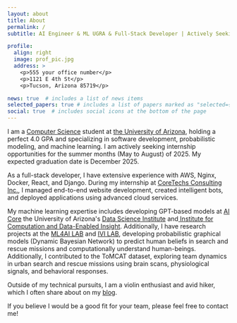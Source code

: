```yaml
---
layout: about
title: About
permalink: /
subtitle: AI Engineer & ML UGRA & Full-Stack Developer | Actively Seeking Summer 2025 Internships

profile:
  align: right
  image: prof_pic.jpg
  address: >
    <p>555 your office number</p>
    <p>1121 E 4th St</p>
    <p>Tucson, Arizona 85719</p>

news: true  # includes a list of news items
selected_papers: true # includes a list of papers marked as "selected={true}"
social: true  # includes social icons at the bottom of the page
---
```


I am a [Computer Science](https://www.cs.arizona.edu/) student at [the University of Arizona](https://www.arizona.edu/), holding a perfect 4.0 GPA and specializing in software development, probabilistic modeling, and machine learning. I am actively seeking internship opportunities for the summer months (May to August) of 2025. My expected graduation date is December 2025.

As a full-stack developer, I have extensive experience with AWS, Nginx, Docker, React, and Django. During my internship at [CoreTechs Consulting Inc.](https://www.coretechs.com/), I managed end-to-end website development, created intelligent bots, and deployed applications using advanced cloud services.

My machine learning expertise includes developing GPT-based models at [AI Core](https://aicore.arizona.edu/) the University of Arizona's [Data Science Institute](https://datascience.arizona.edu/) and[ Institute for Computation and Data-Enabled Insight](https://datainsight.arizona.edu/). Additionally, I have research projects at the [ML4AI LAB](https://ml4ai.github.io/) and [IVI LAB](https://ivilab.org/), developing probabilistic graphical models (Dynamic Bayesian Network) to predict human beliefs in search and rescue missions and computationally understand human-beings. Additionally, I contributed to the ToMCAT dataset, exploring team dynamics in urban search and rescue missions using brain scans, physiological signals, and behavioral responses.

Outside of my technical pursuits, I am a violin enthusiast and avid hiker, which I often share about on my [blog](/blog/).

If you believe I would be a good fit for your team, please feel free to contact me!